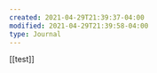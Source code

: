 ```yaml
---
created: 2021-04-29T21:39:37-04:00
modified: 2021-04-29T21:39:58-04:00
type: Journal
---
```


[[test]]